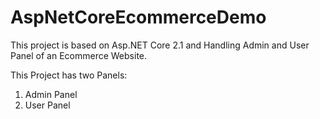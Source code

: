 # AspNetCoreEcommerceDemo
This project is based on Asp.NET Core 2.1 and Handling Admin and User Panel of an Ecommerce Website.

This Project has two Panels:

1. Admin Panel
2. User Panel
